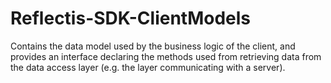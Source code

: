 # Reflectis-SDK-ClientModels

Contains the data model used by the business logic of the client,
and provides an interface declaring the methods used from retrieving data from the data access layer (e.g. the layer communicating with a server).
